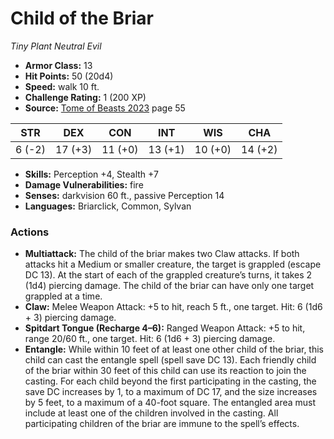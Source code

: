 # Child of the Briar

*Tiny* *Plant* *Neutral Evil*

- **Armor Class:** 13
- **Hit Points:** 50 (20d4)
- **Speed:** walk 10 ft.
- **Challenge Rating:** 1 (200 XP)
- **Source:** [Tome of Beasts 2023](https://koboldpress.com/kpstore/product/tome-of-beasts-1-2023-edition/) page 55

| STR | DEX | CON | INT | WIS | CHA |
| --- | --- | --- | --- | --- | --- |
| 6 (-2) | 17 (+3) | 11 (+0) | 13 (+1) | 10 (+0) | 14 (+2) |

- **Skills:** Perception +4, Stealth +7
- **Damage Vulnerabilities:** fire
- **Senses:** darkvision 60 ft., passive Perception 14
- **Languages:** Briarclick, Common, Sylvan
### Actions
- **Multiattack:** The child of the briar makes two Claw attacks. If both attacks hit a Medium or smaller creature, the target is grappled (escape DC 13). At the start of each of the grappled creature’s turns, it takes 2 (1d4) piercing damage. The child of the briar can have only one target grappled at a time.
- **Claw:** Melee Weapon Attack: +5 to hit, reach 5 ft., one target. Hit: 6 (1d6 + 3) piercing damage.
- **Spitdart Tongue (Recharge 4–6):** Ranged Weapon Attack: +5 to hit, range 20/60 ft., one target. Hit: 6 (1d6 + 3) piercing damage.
- **Entangle:** While within 10 feet of at least one other child of the briar, this child can cast the entangle spell (spell save DC 13). Each friendly child of the briar within 30 feet of this child can use its reaction to join the casting. For each child beyond the first participating in the casting, the save DC increases by 1, to a maximum of DC 17, and the size increases by 5 feet, to a maximum of a 40-foot square. The entangled area must include at least one of the children involved in the casting. All participating children of the briar are immune to the spell’s effects.
